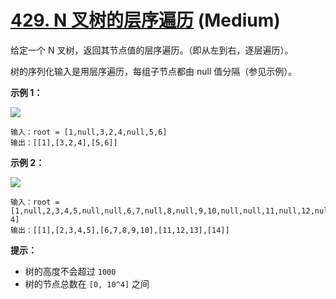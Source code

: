 # [429. N 叉树的层序遍历][link] (Medium)

[link]: https://leetcode.cn/problems/n-ary-tree-level-order-traversal/

给定一个 N 叉树，返回其节点值的层序遍历。（即从左到右，逐层遍历）。

树的序列化输入是用层序遍历，每组子节点都由 null 值分隔（参见示例）。

**示例 1：**

![](https://assets.leetcode.com/uploads/2018/10/12/narytreeexample.png)

```
输入：root = [1,null,3,2,4,null,5,6]
输出：[[1],[3,2,4],[5,6]]

```

**示例 2：**

![](https://assets.leetcode.com/uploads/2019/11/08/sample_4_964.png)

```
输入：root = [1,null,2,3,4,5,null,null,6,7,null,8,null,9,10,null,null,11,null,12,null,13,null,null,1
4]
输出：[[1],[2,3,4,5],[6,7,8,9,10],[11,12,13],[14]]

```

**提示：**

- 树的高度不会超过 `1000`
- 树的节点总数在 `[0, 10^4]` 之间
